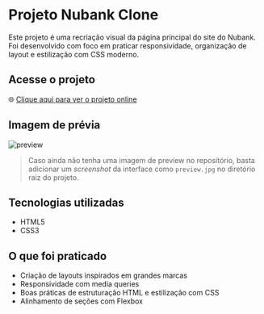 # Projeto Nubank Clone

Este projeto é uma recriação visual da página principal do site do Nubank. Foi desenvolvido com foco em praticar responsividade, organização de layout e estilização com CSS moderno.

## Acesse o projeto
🌐 [Clique aqui para ver o projeto online](https://lucasdoeni.github.io/projeto-nubank/)

##  Imagem de prévia

![preview](./design/nubank-desktop.png)

>  Caso ainda não tenha uma imagem de preview no repositório, basta adicionar um *screenshot* da interface como `preview.jpg` no diretório raiz do projeto.

## Tecnologias utilizadas

- HTML5
- CSS3

## O que foi praticado

- Criação de layouts inspirados em grandes marcas
- Responsividade com media queries
- Boas práticas de estruturação HTML e estilização com CSS
- Alinhamento de seções com Flexbox



